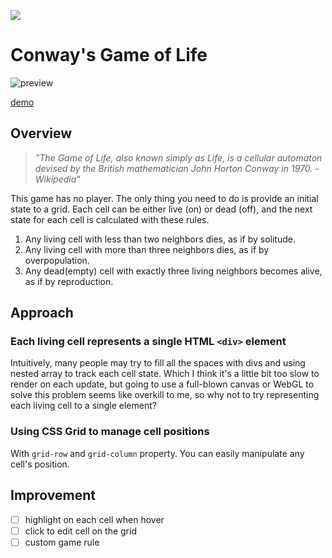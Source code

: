 [![](https://github.com/krikchaip/game-of-life/workflows/build/badge.svg)](https://github.com/krikchaip/game-of-life/actions?query=workflow%3Abuild)

# Conway's Game of Life

![preview](https://media.giphy.com/media/XGJY08szoq1dnGsaUf/giphy.gif)

[demo](https://krikchaip.github.io/game-of-life)

## Overview

> _"The Game of Life, also known simply as Life, is a cellular automaton devised by the British mathematician John Horton Conway in 1970.
> \- Wikipedia"_

This game has no player. The only thing you need to do is provide an initial state to a grid. Each cell can be either live (on) or dead (off), and the next state for each cell is calculated with these rules.

1. Any living cell with less than two neighbors dies, as if by solitude.
2. Any living cell with more than three neighbors dies, as if by overpopulation.
3. Any dead(empty) cell with exactly three living neighbors becomes alive, as if by reproduction.

## Approach

### Each living cell represents a single HTML `<div>` element

Intuitively, many people may try to fill all the spaces with divs and using nested array to track each cell state. Which I think it's a little bit too slow to render on each update, but going to use a full-blown canvas or WebGL to solve this problem seems like overkill to me, so why not to try representing each living cell to a single element?

### Using CSS Grid to manage cell positions

With `grid-row` and `grid-column` property. You can easily manipulate any cell's position.

## Improvement

- [ ] highlight on each cell when hover
- [ ] click to edit cell on the grid
- [ ] custom game rule
